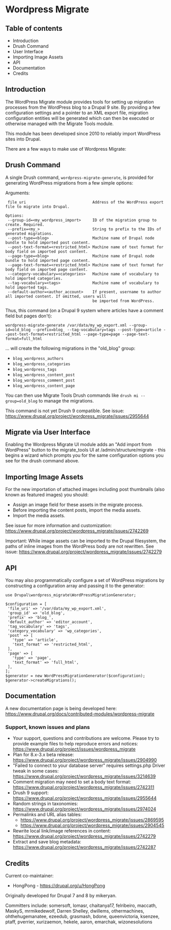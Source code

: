 # Wordpress Migrate

## Table of contents

- Introduction
- Drush Command
- User Interface
- Importing Image Assets
- API
- Documentation
- Credits

## Introduction
The WordPress Migrate module provides tools for setting up migration processes
from the WordPress blog to a Drupal 9 site. By providing a few configuration
settings and a pointer to an XML export file, migration configuration entities
will be generated which can then be executed or otherwise managed with the
Migrate Tools module.

This module has been developed since 2010 to reliably import WordPress sites into
Drupal.

There are a few ways to make use of Wordpress Migrate:

## Drush Command

A single Drush command, `wordpress-migrate-generate`, is provided for generating
WordPress migrations from a few simple options:

Arguments:

```
 file_uri                             Address of the WordPress export file to migrate into Drupal.

Options:
 --group-id=<my_wordpress_import>     ID of the migration group to create. Required.
 --prefix=<my_>                       String to prefix to the IDs of generated migrations.
 --post-type=<blog>                   Machine name of Drupal node bundle to hold imported post content.
 --post-text-format=<restricted_html> Machine name of text format for body field on imported post content.
 --page-type=<blog>                   Machine name of Drupal node bundle to hold imported page content.
 --page-text-format=<restricted_html> Machine name of text format for body field on imported page content.
 --category-vocabulary=<categories>   Machine name of vocabulary to hold imported categories.
 --tag-vocabulary=<tags>              Machine name of vocabulary to hold imported tags.
 --default-author=<author_account>    If present, username to author all imported content. If omitted, users will
                                      be imported from WordPress.
```

Thus, this command (on a Drupal 9 system where articles have a comment field but pages don't):

```
wordpress-migrate-generate /var/data/my_wp_export.xml --group-id=old_blog --prefix=blog_ --tag-vocabulary=tags --post-type=article --post-text-format=restricted_html --page-type=page --page-text-format=full_html
```

... will create the following migrations in the "old_blog" group:

- `blog_wordpress_authors`
- `blog_wordpress_categories`
- `blog_wordpress_tags`
- `blog_wordpress_content_post`
- `blog_wordpress_comment_post`
- `blog_wordpress_content_page`

You can then use Migrate Tools Drush commands like `drush mi --group=old_blog`
to manage the migrations.

This command is not yet Drush 9 compatible. See issue:
<https://www.drupal.org/project/wordpress_migrate/issues/2955644>

## Migrate via User Interface

Enabling the Wordpress Migrate UI module adds an "Add import from WordPress"
button to the migrate_tools UI at /admin/structure/migrate - this begins a
wizard which prompts you for the same configuration options you see for the
drush command above.

## Importing Image Assets

For the new importation of attached images including post thumbnails
(also known as featured images) you should:

- Assign an image field for these assets in the migrate process.
- Before importing the content posts, import the media assets.
- Import the media assets.

See issue for more information and customization:
<https://www.drupal.org/project/wordpress_migrate/issues/2742269>

Important: While image assets can be imported to the Drupal filesystem,
the paths of inline images from the WordPress body are not rewritten.
See issue: <https://www.drupal.org/project/wordpress_migrate/issues/2742279>

## API

You may also programmatically configure a set of WordPress migrations by
constructing a configuration array and passing it to the generator:

```
use Drupal\wordpress_migrate\WordPressMigrationGenerator;

$configuration = [
 'file_uri' => '/var/data/my_wp_export.xml',
 'group_id' => 'old_blog',
 'prefix' => 'blog_',
 'default_author' => 'editor_account',
 'tag_vocabulary' => 'tags',
 'category_vocabulary' => 'wp_categories',
 'post' => [
   'type' => 'article',
   'text_format' => 'restricted_html',
 ],
 'page' => [
   'type' => 'page',
   'text_format' => 'full_html',
 ],
];
$generator = new WordPressMigrationGenerator($configuration);
$generator->createMigrations();
```

## Documentation

A new documentation page is being developed here:
<https://www.drupal.org/docs/contributed-modules/wordpress-migrate>

### Support, known issues and plans

- Your support, questions and contributions are welcome.
  Please try to provide example files to help reproduce errors and notices:
  <https://www.drupal.org/project/issues/wordpress_migrate>
- Plan for 8.x-3.x beta release:
  <https://www.drupal.org/project/wordpress_migrate/issues/2904990>
- "Failed to connect to your database server" requires settings.php
  Driver tweak in some cases:
  <https://www.drupal.org/project/wordpress_migrate/issues/3214639>
- Comment migration may need to set a body text format:
  <https://www.drupal.org/project/wordpress_migrate/issues/2742311>
- Drush 9 support:
  <https://www.drupal.org/project/wordpress_migrate/issues/2955644>
- Random strings in taxonomies:
  <https://www.drupal.org/project/wordpress_migrate/issues/2974024>
- Permalinks and URL alias tables:
    - <https://www.drupal.org/project/wordpress_migrate/issues/2869595>
    - <https://www.drupal.org/project/wordpress_migrate/issues/2904545>
- Rewrite local link/image references in content:
  <https://www.drupal.org/project/wordpress_migrate/issues/2742279>
- Extract and save blog metadata:
  <https://www.drupal.org/project/wordpress_migrate/issues/2742287>

## Credits

Current co-maintainer:

- HongPong - <https://drupal.org/u/HongPong>

Originally developed for Drupal 7 and 8 by mikeryan.

Committers include:
somersoft, lomasr, chaitanya17, felribeiro, maccath, MaskyS,
mrmikedewolf, Darren Shelley, dwillems, othermachines, ohthehugemanatee,
ezeedub, grasmash, bdone, queenvictoria, ksenzee, ptaff, pverrier,
xurizaemon, hekele, aaron, emarchak, wizonesolutions
